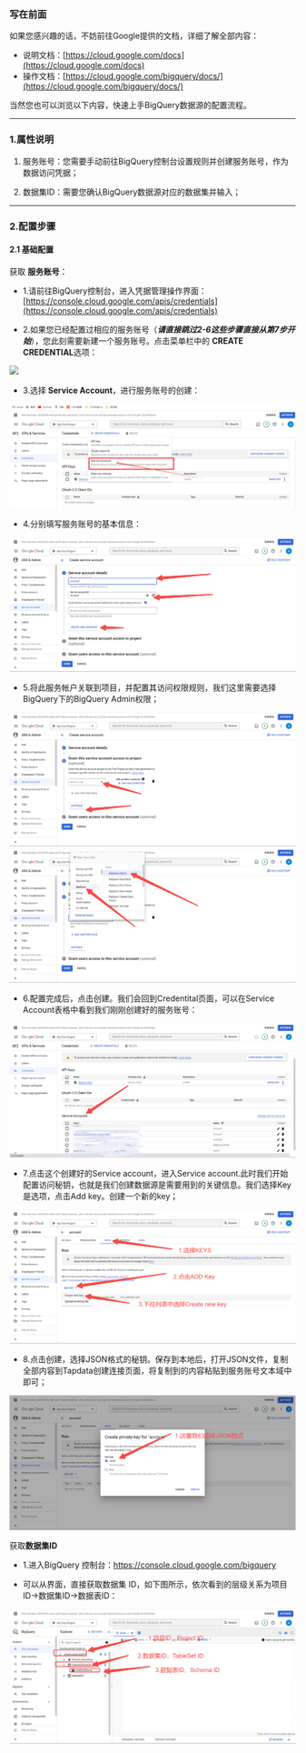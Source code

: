 ### 写在前面
如果您感兴趣的话，不妨前往Google提供的文档，详细了解全部内容：

- 说明文档：[https://cloud.google.com/docs](https://cloud.google.com/docs)
- 操作文档：[https://cloud.google.com/bigquery/docs/](https://cloud.google.com/bigquery/docs/)

当然您也可以浏览以下内容，快速上手BigQuery数据源的配置流程。

---

### 1.属性说明

1. 服务账号：您需要手动前往BigQuery控制台设置规则并创建服务账号，作为数据访问凭据；

2. 数据集ID：需要您确认BigQuery数据源对应的数据集并输入；

---

### 2.配置步骤
#### 2.1 基础配置

获取 **服务账号**：

 - 1.请前往BigQuery控制台，进入凭据管理操作界面：[https://console.cloud.google.com/apis/credentials](https://console.cloud.google.com/apis/credentials)
    
 - 2.如果您已经配置过相应的服务账号（***请直接跳过2-6这些步骤直接从第7步开始***），您此刻需要新建一个服务账号。点击菜单栏中的 **CREATE CREDENTIAL**选项：
 
 ![](..//img//服务账号-1.png)
 
 - 3.选择 **Service Account**，进行服务账号的创建：
 
 ![](../img/serviceAccount2.png)
 
 - 4.分别填写服务账号的基本信息：
 
 ![](../img/serviceAccount3.png)
 
 - 5.将此服务帐户关联到项目，并配置其访问权限规则，我们这里需要选择BigQuery下的BigQuery Admin权限；
 
 ![](../img/serviceAccount4.png)
 ![](../img/serviceAccount5.png)
 
 - 6.配置完成后，点击创建。我们会回到Credentital页面，可以在Service Account表格中看到我们刚刚创建好的服务账号：
 
 ![](../img/serviceAccount6.png)
 
 - 7.点击这个创建好的Service account，进入Service account.此时我们开始配置访问秘钥，也就是我们创建数据源是需要用到的关键信息。我们选择Key是选项，点击Add key。创建一个新的key；
 
 ![](../img/serviceAccount7.png)
 
 - 8.点击创建，选择JSON格式的秘钥。保存到本地后，打开JSON文件，复制全部内容到Tapdata创建连接页面，将复制到的内容粘贴到服务账号文本域中即可；
 
 ![](../img/serviceAccount8.png) 
 
获取**数据集ID**

  - 1.进入BigQuery 控制台：https://console.cloud.google.com/bigquery
  
  - 可以从界面，直接获取数据集 ID，如下图所示，依次看到的层级关系为项目ID->数据集ID->数据表ID：
  
  ![](../img/tableSetId.png)
